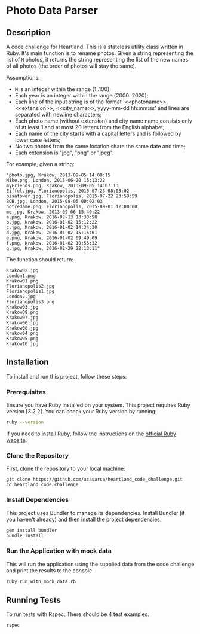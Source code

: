 # Photo Data Parser

## Description

A code challenge for Heartland. This is a stateless utility class written in Ruby. It's main function is to rename photos.
Given a string representing the list of `M` photos, it returns the string representing the list of the new names of all photos (the order of photos will stay the same).

Assumptions:

- `M` is an integer within the range (1..100);
- Each year is an integer within the range (2000..2020);
- Each line of the input string is of the format '<\<photoname>>.<\<extension>>, <<city_name>>, yyyy-mm-dd hh:mm:ss' and lines are separated with newline characters;
- Each photo name (without extension) and city name
  name consists only of at least 1 and at most 20 letters from the English alphabet;
- Each name of the city starts with a capital letters and is followed by lower case letters;
- No two photos from the same location share the same date and time;
- Each extension is "jpg", "png" or "jpeg".

For example, given a string:

```
"photo.jpg, Krakow, 2013-09-05 14:08:15
Mike.png, London, 2015-06-20 15:13:22
myFriends.png, Krakow, 2013-09-05 14:07:13
Eiffel.jpg, Florianopolis, 2015-07-23 08:03:02
pisatower.jpg, Florianopolis, 2015-07-22 23:59:59
BOB.jpg, London, 2015-08-05 00:02:03
notredame.png, Florianopolis, 2015-09-01 12:00:00
me.jpg, Krakow, 2013-09-06 15:40:22
a.png, Krakow, 2016-02-13 13:33:50
b.jpg, Krakow, 2016-01-02 15:12:22
c.jpg, Krakow, 2016-01-02 14:34:30
d.jpg, Krakow, 2016-01-02 15:15:01
e.png, Krakow, 2016-01-02 09:49:09
f.png, Krakow, 2016-01-02 10:55:32
g.jpg, Krakow, 2016-02-29 22:13:11"
```

The function should return:

```
Krakow02.jpg
London1.png
Krakow01.png
Florianopolis2.jpg
Florianopolis1.jpg
London2.jpg
Florianopolis3.png
Krakow03.jpg
Krakow09.png
Krakow07.jpg
Krakow06.jpg
Krakow08.jpg
Krakow04.png
Krakow05.png
Krakow10.jpg
```

## Installation

To install and run this project, follow these steps:

### Prerequisites

Ensure you have Ruby installed on your system. This project requires Ruby version [3.2.2]. You can check your Ruby version by running:

```bash
ruby --version
```

If you need to install Ruby, follow the instructions on the [official Ruby website](https://www.ruby-lang.org/en/documentation/installation/).

### Clone the Repository

First, clone the repository to your local machine:

```
git clone https://github.com/acasarsa/heartland_code_challenge.git
cd heartland_code_challenge
```

### Install Dependencies

This project uses Bundler to manage its dependencies. Install Bundler (if you haven't already) and then install the project dependencies:

```bash
gem install bundler
bundle install
```

### Run the Application with mock data

This will run the application using the supplied data from the code challenge and print the results to the console.

```bash
ruby run_with_mock_data.rb
```

## Running Tests

To run tests with Rspec. There should be 4 test examples.

```
rspec
```
